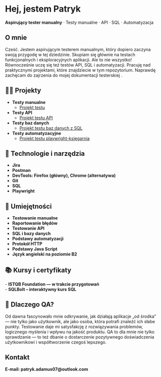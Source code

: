 <h1>Hej, jestem Patryk</h1>
<p><strong>Aspirujący tester manualny</strong> · Testy manualne · API · SQL · Automatyzacja</p>

<h2>O mnie</h2>
<p>Cześć. Jestem aspirującym testerem manualnym, który dopiero zaczyna swoją przygodę w tej dziedzinie. Skupiam się głównie na testach funkcjonalnych i eksploracyjnych aplikacji.
Ale to nie wszystko! Równocześnie uczę się też testów API, SQL i automatyzacji. Pracuję nad praktycznymi projektami, które znajdziecie w tym repozytorium. Naprawdę zachęcam do zajrzenia do mojej dokumentacji testerskiej .</p>


<h2>👨‍💻 Projekty </h2>

- <b>Testy manualne</b>
  - [Projekt testu ]()
- <b>Testy API</b>
  - [Projekt testu API](https://github.com/PAdamus07/Portfolio-QA/tree/main/API-Portfolio)
- <b>Testy baz danych</b>
  - [Projekt testu baz danych z SQL](https://github.com/PAdamus07/Portfolio-QA/tree/main/SQL-Portfolio)
- <b>Testy automatyzacyjne</b>
  - [Projekt testu playwright-księgarnia](https://github.com/PAdamus07/Portfolio-QA/tree/main/Playwright-Portfolio)

<h2>🧰 Technologie i narzędzia</h2>


- <b> Jira</b>
- <b> Postman</b>
- <b> DevTools: Firefox (główny), Chrome (alternatywa)</b>
- <b> Git</b>
- <b> SQL</b>
- <b> Playwright</b>

<h2>🧠 Umiejętności</h2>

- <b> Testowanie manualne</b>
- <b> Raportowanie błędów</b>
- <b> Testowanie API</b>
- <b> SQL i bazy danych</b>
- <b> Podstawy automatyzacji</b>
- <b> Protokół HTTP</b>
- <b> Podstawy Java Script</b>
- <b> Język angielski na poziomie B2</b>

<h2>📚 Kursy i certyfikaty </h2>
  - <b>ISTQB Foundation — w trakcie przygotowań</b><br>
  - <b>SQLBolt – interaktywny kurs SQL</b>

<h2> 🧪 Dlaczego QA? </h2>
<p>Od dawna fascynowało mnie odkrywanie, jak działają aplikacje „od środka” — nie tylko jako użytkownik, ale jako osoba, która potrafi znaleźć ich słabe punkty. Testowanie daje mi satysfakcję z rozwiązywania problemów, logicznego myślenia i wpływu na jakość produktu. QA to dla mnie nie tylko sprawdzanie — to też dbanie o dostarczenie pozytywnego doświadczenia użytkownikowi i współtworzenie czegoś lepszego.</p>



<h2> Kontakt</h2>
<b>E-mail: patryk.adamus07@outlook.com</b>
